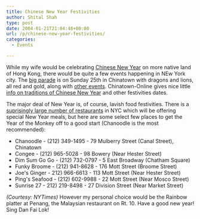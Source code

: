 ```yaml
---
title: Chinese New Year Festivities
author: Shital Shah
type: post
date: 2004-01-21T21:04:48+00:00
url: /p/chinese-new-year-festivities/
categories:
  - Events

---
```

While my wife would be celebrating <a href="http://chineseculture.about.com/library/weekly/topicsub1.htm?once=true&" target="new">Chinese New Year</a> on more native land of Hong Kong, there would be quite a few events happening in NEw York city. The <a href="http://gonyc.about.com/cs/holidays/a/chinesenewyear.htm" target="new">big parade</a> is on Sunday 25th in Chinatown with dragons and lions, all red and gold, along with <a href="http://www.taipei.org/even/newyearevent/chinesenewyear.html" target="new">other events</a>. Chinatown-Online gives nice little <a href="http://www.chinatown-online.com/year/year.shtml" target="new">info on traditions of Chinese New Year</a> and other festivities dates.

The major deal of New Year is, of course, lavish food festivities. There is a <a href="http://ccbany.org/restaurant_list.html" target="new">suprisingly large number of restaurants</a> in NYC which will be offering special New Year meals, but here are some select few places to get the Year of the Monkey off to a good start (Chanoodle is the most recommended): 

  * Chanoodle - (212) 349-1495 - 79 Mulberry Street (Canal Street), Chinatown
  * Congee - (212) 965-5028 - 98 Bowery (Near Hester Street)
  * Dim Sum Go Go - (212) 732-0797 - 5 East Broadway (Chatham Square)
  * Funky Broome - (212) 941-8628 - 176 Mott Street (Broome Street)
  * Joe's Ginger - 212) 966-6613 - 113 Mott Street (Near Hester Street)
  * Ping's Seafood - (212) 602-9988 - 22 Mott Street (Near Mosco Street)
  * Sunrise 27 - 212) 219-8498 - 27 Division Street (Near Market Street)

_(Courtesy: NYTimes)_ However my personal choice would be the Rainbow platter at Penang, the Malaysian restaurant on Rt. 10. Have a good new year! Sing Dan Fai Lok!